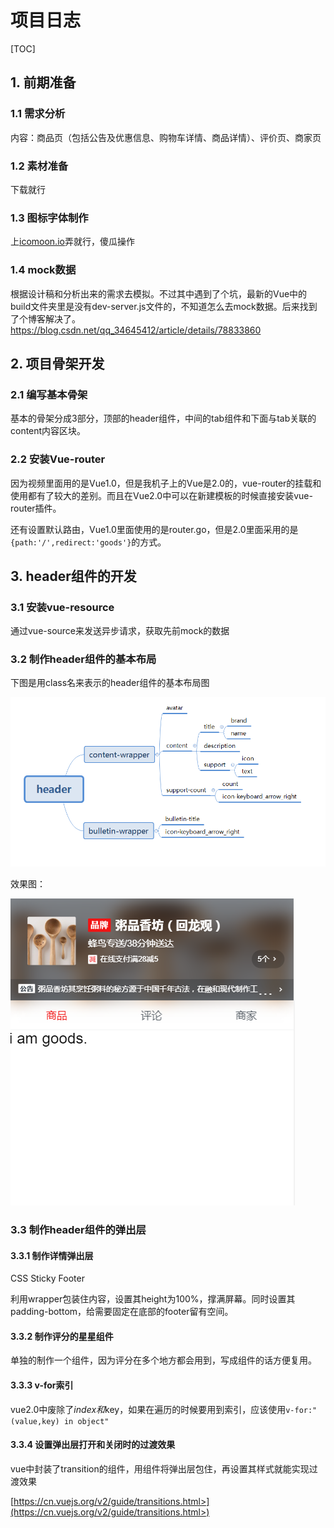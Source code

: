# 项目日志

[TOC]



## 1. 前期准备

### 1.1 需求分析

内容：商品页（包括公告及优惠信息、购物车详情、商品详情）、评价页、商家页



### 1.2 素材准备

下载就行



### 1.3 图标字体制作

上[icomoon.io](icomoon.io)弄就行，傻瓜操作



### 1.4 mock数据

根据设计稿和分析出来的需求去模拟。不过其中遇到了个坑，最新的Vue中的build文件夹里是没有dev-server.js文件的，不知道怎么去mock数据。后来找到了个博客解决了。[<https://blog.csdn.net/qq_34645412/article/details/78833860>](<https://blog.csdn.net/qq_34645412/article/details/78833860>)

  

## 2. 项目骨架开发

### 2.1 编写基本骨架

基本的骨架分成3部分，顶部的header组件，中间的tab组件和下面与tab关联的content内容区块。



### 2.2 安装Vue-router

因为视频里面用的是Vue1.0，但是我机子上的Vue是2.0的，vue-router的挂载和使用都有了较大的差别。而且在Vue2.0中可以在新建模板的时候直接安装vue-router插件。

还有设置默认路由，Vue1.0里面使用的是router.go，但是2.0里面采用的是`{path:'/',redirect:'goods'}`的方式。



## 3. header组件的开发

### 3.1 安装vue-resource

通过vue-source来发送异步请求，获取先前mock的数据



### 3.2 制作header组件的基本布局

下图是用class名来表示的header组件的基本布局图

![](./projectLog/Snipaste_2019-03-30_19-52-27.png)

效果图：

![](./projectLog/Snipaste_2019-03-30_20-04-35.png)



### 3.3 制作header组件的弹出层



#### 3.3.1 制作详情弹出层

CSS Sticky Footer

利用wrapper包装住内容，设置其height为100%，撑满屏幕。同时设置其padding-bottom，给需要固定在底部的footer留有空间。



#### 3.3.2 制作评分的星星组件

单独的制作一个组件，因为评分在多个地方都会用到，写成组件的话方便复用。



#### 3.3.3 v-for索引

vue2.0中废除了$index和$key，如果在遍历的时候要用到索引，应该使用`v-for:"(value,key) in object"`



#### 3.3.4 设置弹出层打开和关闭时的过渡效果

vue中封装了transition的组件，用组件将弹出层包住，再设置其样式就能实现过渡效果

[https://cn.vuejs.org/v2/guide/transitions.html>](https://cn.vuejs.org/v2/guide/transitions.html>)

